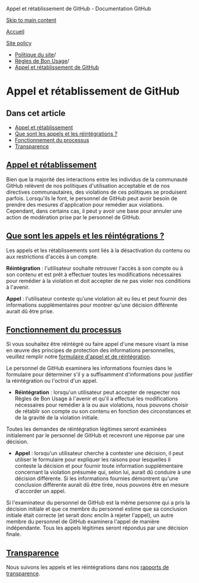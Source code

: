Appel et rétablissement de GitHub - Documentation GitHub

[Skip to main content](#main-content)

[Accueil](/fr)

[Site policy](/fr/site-policy)

* [Politique du site](/fr/site-policy)/
* [Règles de Bon Usage](/fr/site-policy/acceptable-use-policies)/
* [Appel et rétablissement de GitHub](/fr/site-policy/acceptable-use-policies/github-appeal-and-reinstatement)

Appel et rétablissement de GitHub
==========

Dans cet article
----------

* [Appel et rétablissement](#appeal-and-reinstatement)
* [Que sont les appels et les réintégrations ?](#what-are-appeals-and-reinstatements)
* [Fonctionnement du processus](#how-this-works)
* [Transparence](#reinstatements)

[Appel et rétablissement](#appeal-and-reinstatement)
----------

Bien que la majorité des interactions entre les individus de la communauté GitHub relèvent de nos politiques d'utilisation acceptable et de nos directives communautaires, des violations de ces politiques se produisent parfois. Lorsqu'ils le font, le personnel de GitHub peut avoir besoin de prendre des mesures d'application pour remédier aux violations. Cependant, dans certains cas, il peut y avoir une base pour annuler une action de modération prise par le personnel de GitHub.

[Que sont les appels et les réintégrations ?](#what-are-appeals-and-reinstatements)
----------

Les appels et les rétablissements sont liés à la désactivation du contenu ou aux restrictions d'accès à un compte.

**Réintégration** : l'utilisateur souhaite retrouver l'accès à son compte ou à son contenu et est prêt à effectuer toutes les modifications nécessaires pour remédier à la violation et doit accepter de ne pas violer nos conditions à l'avenir.

**Appel** : l'utilisateur conteste qu'une violation ait eu lieu et peut fournir des informations supplémentaires pour montrer qu'une décision différente aurait dû être prise.

[Fonctionnement du processus](#how-this-works)
----------

Si vous souhaitez être réintégré ou faire appel d'une mesure visant la mise en œuvre des principes de protection des informations personnelles, veuillez remplir notre [formulaire d'appel et de réintégration](https://support.github.com/contact/reinstatement).

Le personnel de GitHub examinera les informations fournies dans le formulaire pour déterminer s'il y a suffisamment d'informations pour justifier la réintégration ou l'octroi d'un appel.

* **Réintégration** : lorsqu'un utilisateur peut accepter de respecter nos Règles de Bon Usage à l'avenir et qu'il a effectué les modifications nécessaires pour remédier à la ou aux violations, nous pouvons choisir de rétablir son compte ou son contenu en fonction des circonstances et de la gravité de la violation initiale.

Toutes les demandes de réintégration légitimes seront examinées initialement par le personnel de GitHub et recevront une réponse par une décision.

* **Appel** : lorsqu'un utilisateur cherche à contester une décision, il peut utiliser le formulaire pour expliquer les raisons pour lesquelles il conteste la décision et pour fournir toute information supplémentaire concernant la violation présumée qui, selon lui, aurait dû conduire à une décision différente. Si les informations fournies démontrent qu'une conclusion différente aurait dû être tirée, nous pouvons être en mesure d'accorder un appel.

Si l'examinateur du personnel de GitHub est la même personne qui a pris la décision initiale et que ce membre du personnel estime que sa conclusion initiale était correcte (et serait donc enclin à rejeter l'appel), un autre membre du personnel de GitHub examinera l'appel de manière indépendante. Tous les appels légitimes seront répondus par une décision finale.

[Transparence](#reinstatements)
----------

Nous suivons les appels et les réintégrations dans nos [rapports de transparence](https://github.blog/2022-01-27-2021-transparency-report/#Appeals_and_other_reinstatements).
